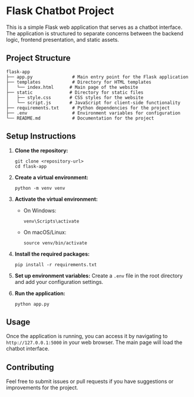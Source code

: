 # Flask Chatbot Project

This is a simple Flask web application that serves as a chatbot interface. The application is structured to separate concerns between the backend logic, frontend presentation, and static assets.

## Project Structure

```
flask-app
├── app.py               # Main entry point for the Flask application
├── templates            # Directory for HTML templates
│   └── index.html      # Main page of the website
├── static              # Directory for static files
│   ├── style.css       # CSS styles for the website
│   └── script.js       # JavaScript for client-side functionality
├── requirements.txt     # Python dependencies for the project
├── .env                 # Environment variables for configuration
└── README.md            # Documentation for the project
```

## Setup Instructions

1. **Clone the repository:**
   ```
   git clone <repository-url>
   cd flask-app
   ```

2. **Create a virtual environment:**
   ```
   python -m venv venv
   ```

3. **Activate the virtual environment:**
   - On Windows:
     ```
     venv\Scripts\activate
     ```
   - On macOS/Linux:
     ```
     source venv/bin/activate
     ```

4. **Install the required packages:**
   ```
   pip install -r requirements.txt
   ```

5. **Set up environment variables:**
   Create a `.env` file in the root directory and add your configuration settings.

6. **Run the application:**
   ```
   python app.py
   ```

## Usage

Once the application is running, you can access it by navigating to `http://127.0.0.1:5000` in your web browser. The main page will load the chatbot interface.

## Contributing

Feel free to submit issues or pull requests if you have suggestions or improvements for the project.
